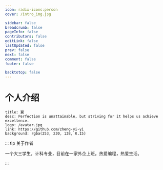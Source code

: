 ```yaml
---
icon: radix-icons:person
cover: /intro_img.jpg

sidebar: false
breadcrumb: false
pageInfo: false
contributors: false
editLink: false
lastUpdated: false
prev: false
next: false
comment: false
footer: false

backtotop: false
---
```


# 个人介绍

```component VPCard
title: 翼
desc: Perfection is unattainable, but striving for it helps us achieve excellence.
logo: /avatar.jpg
link: https://github.com/zheng-yi-yi
background: rgba(253, 230, 138, 0.15)
```


::: tip 关于作者

一个大三学生，计科专业，目前在一家外企上班。热爱编程，热爱生活。

:::


